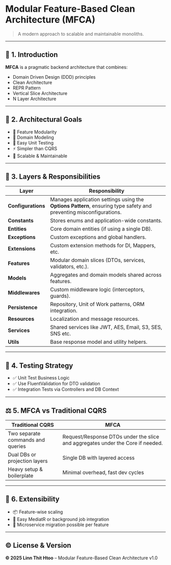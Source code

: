# Modular Feature-Based Clean Architecture (MFCA)

> A modern approach to scalable and maintainable monoliths.

---

## 📘 1. Introduction

**MFCA** is a pragmatic backend architecture that combines:

- Domain Driven Design (DDD) principles
- Clean Architecture
- REPR Pattern
- Vertical Slice Architecture
- N Layer Architecture

---

## 🎯 2. Architectural Goals

- 🧩 Feature Modularity  
- 🧠 Domain Modeling  
- 🧪 Easy Unit Testing  
- ⚡ Simpler than CQRS  
- 🚀 Scalable & Maintainable  

---

## 🧱 3. Layers & Responsibilities

| Layer           | Responsibility |
|------------------|---------------|
| **Configurations** | Manages application settings using the **Options Pattern**, ensuring type safety and preventing misconfigurations. |
| **Constants**      | Stores enums and application-wide constants. |
| **Entities**       | Core domain entities (if using a single DB). |
| **Exceptions**     | Custom exceptions and global handlers. |
| **Extensions**     | Custom extension methods for DI, Mappers, etc. |
| **Features**       | Modular domain slices (DTOs, services, validators, etc.). |
| **Models**         | Aggregates and domain models shared across features. |
| **Middlewares**    | Custom middleware logic (interceptors, guards). |
| **Persistence**    | Repository, Unit of Work patterns, ORM integration. |
| **Resources**      | Localization and message resources. |
| **Services**       | Shared services like JWT, AES, Email, S3, SES, SNS etc. |
| **Utils**          | Base response model and utility helpers. |

---

## 🧪 4. Testing Strategy

- ✅ Unit Test Business Logic  
- ✅ Use FluentValidation for DTO validation  
- ✅ Integration Tests via Controllers and DB Context  

---

## ⚖️ 5. MFCA vs Traditional CQRS

| Traditional CQRS                    | MFCA                                |
|------------------------------------|--------------------------------------|
| Two separate commands and queries  | Request/Response DTOs under the slice and aggregates under the Core if needed. |
| Dual DBs or projection layers      | Single DB with layered access        |
| Heavy setup & boilerplate          | Minimal overhead, fast dev cycles    |

---

## 🔌 6. Extensibility

- 📦 Feature-wise scaling  
- 🧩 Easy MediatR or background job integration  
- 🚚 Microservice migration possible per feature  

---

## ©️ License & Version

**© 2025 Linn Thit Htoo** – Modular Feature-Based Clean Architecture v1.0
